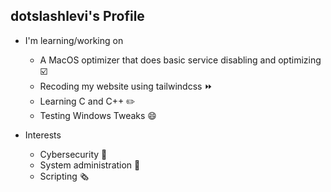 ## dotslashlevi's Profile
- I'm learning/working on
  - A MacOS optimizer that does basic service disabling and optimizing ☑️
  - Recoding my website using tailwindcss ⏩
  - Learning C and C++ ✏️
  - Testing Windows Tweaks 😄
  
- Interests
  - Cybersecurity 🐛
  - System administration 👾
  - Scripting 🗞️
